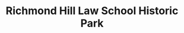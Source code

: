 ---
layout: repo
title: "Richmond Hill Law School Historic Park"
id: 5134
permalink: repos/5134/
---
